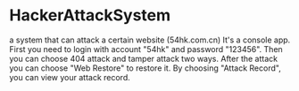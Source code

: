 # HackerAttackSystem
a system that can attack a certain website (54hk.com.cn)
It's a console app. First you need to login with account "54hk" and password "123456". 
Then you can choose 404 attack and tamper attack two ways.
After the attack you can choose "Web Restore" to restore it.
By choosing "Attack Record", you can view your attack record.
